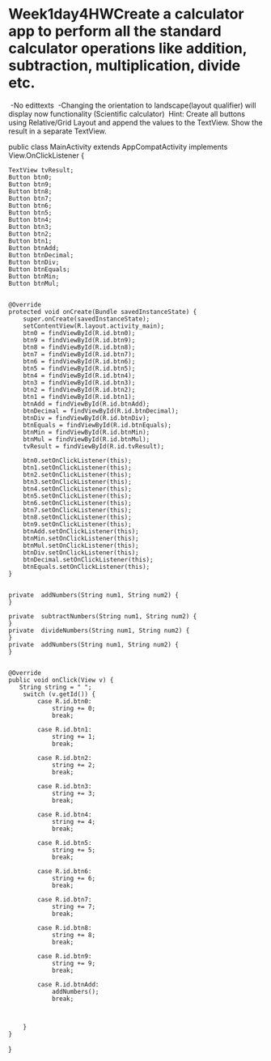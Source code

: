 # Week1day4HWCreate a calculator app to perform all the standard calculator operations like addition, subtraction, multiplication, divide etc. 
 -No edittexts
 -Changing the orientation to landscape(layout qualifier) will display now functionality (Scientific calculator)
 Hint: Create all buttons using Relative/Grid Layout and append the values to the TextView. Show the result in a separate TextView.
 
 
 public class MainActivity extends AppCompatActivity implements View.OnClickListener {

    TextView tvResult;
    Button btn0;
    Button btn9;
    Button btn8;
    Button btn7;
    Button btn6;
    Button btn5;
    Button btn4;
    Button btn3;
    Button btn2;
    Button btn1;
    Button btnAdd;
    Button btnDecimal;
    Button btnDiv;
    Button btnEquals;
    Button btnMin;
    Button btnMul;


    @Override
    protected void onCreate(Bundle savedInstanceState) {
        super.onCreate(savedInstanceState);
        setContentView(R.layout.activity_main);
        btn0 = findViewById(R.id.btn0);
        btn9 = findViewById(R.id.btn9);
        btn8 = findViewById(R.id.btn8);
        btn7 = findViewById(R.id.btn7);
        btn6 = findViewById(R.id.btn6);
        btn5 = findViewById(R.id.btn5);
        btn4 = findViewById(R.id.btn4);
        btn3 = findViewById(R.id.btn3);
        btn2 = findViewById(R.id.btn2);
        btn1 = findViewById(R.id.btn1);
        btnAdd = findViewById(R.id.btnAdd);
        btnDecimal = findViewById(R.id.btnDecimal);
        btnDiv = findViewById(R.id.btnDiv);
        btnEquals = findViewById(R.id.btnEquals);
        btnMin = findViewById(R.id.btnMin);
        btnMul = findViewById(R.id.btnMul);
        tvResult = findViewById(R.id.tvResult);

        btn0.setOnClickListener(this);
        btn1.setOnClickListener(this);
        btn2.setOnClickListener(this);
        btn3.setOnClickListener(this);
        btn4.setOnClickListener(this);
        btn5.setOnClickListener(this);
        btn6.setOnClickListener(this);
        btn7.setOnClickListener(this);
        btn8.setOnClickListener(this);
        btn9.setOnClickListener(this);
        btnAdd.setOnClickListener(this);
        btnMin.setOnClickListener(this);
        btnMul.setOnClickListener(this);
        btnDiv.setOnClickListener(this);
        btnDecimal.setOnClickListener(this);
        btnEquals.setOnClickListener(this);
    }


    private  addNumbers(String num1, String num2) {
    }

    private  subtractNumbers(String num1, String num2) {
    }
    private  divideNumbers(String num1, String num2) {
    }
    private  addNumbers(String num1, String num2) {
    }


    @Override
    public void onClick(View v) {
       String string = " ";
        switch (v.getId()) {
            case R.id.btn0:
                string += 0;
                break;

            case R.id.btn1:
                string += 1;
                break;

            case R.id.btn2:
                string += 2;
                break;

            case R.id.btn3:
                string += 3;
                break;

            case R.id.btn4:
                string += 4;
                break;

            case R.id.btn5:
                string += 5;
                break;

            case R.id.btn6:
                string += 6;
                break;

            case R.id.btn7:
                string += 7;
                break;

            case R.id.btn8:
                string += 8;
                break;

            case R.id.btn9:
                string += 9;
                break;

            case R.id.btnAdd:
                addNumbers();
                break;



        }
    }
}
